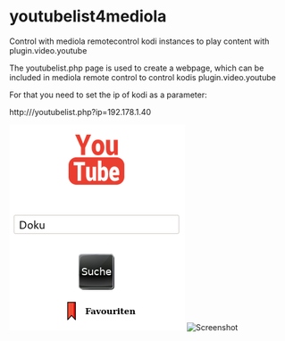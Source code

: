 # youtubelist4mediola
Control with mediola remotecontrol kodi instances to play content with plugin.video.youtube

The youtubelist.php page is used to create a webpage, which can be included in 
mediola remote control to control kodis plugin.video.youtube
 
For that you need to set the ip of kodi as a parameter:

  http://<myhost>/youtubelist.php?ip=192.178.1.40


![Screenshot](https://github.com/tobias-d-oe/youtubelist4mediola/blob/main/youtube-main.png?raw=true)
![Screenshot](https://github.com/tobias-d-oe/youtubelist4mediola/blob/main/youtube-isearch.png?raw=true)

